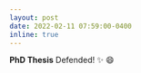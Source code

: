 ```yaml
---
layout: post
date: 2022-02-11 07:59:00-0400
inline: true
---
```


**PhD Thesis** Defended! :sparkles: :smile:
